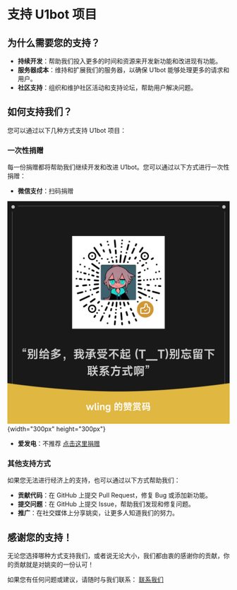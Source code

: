 # 支持 U1bot 项目

## 为什么需要您的支持？

- **持续开发**：帮助我们投入更多的时间和资源来开发新功能和改进现有功能。
- **服务器成本**：维持和扩展我们的服务器，以确保 U1bot 能够处理更多的请求和用户。
- **社区支持**：组织和维护社区活动和支持论坛，帮助用户解决问题。

## 如何支持我们？

您可以通过以下几种方式支持 U1bot 项目：

### 一次性捐赠

每一份捐赠都将帮助我们继续开发和改进 U1bot。您可以通过以下方式进行一次性捐赠：

- **微信支付**：扫码捐赠

![](assets/wechatpay.png){width="300px" height="300px"}

- **爱发电**：不推荐 [点击这里捐赠](https://afdian.com/a/wling)

### 其他支持方式

如果您无法进行经济上的支持，也可以通过以下方式帮助我们：

- **贡献代码**：在 GitHub 上提交 Pull Request，修复 Bug 或添加新功能。
- **提交问题**：在 GitHub 上提交 Issue，帮助我们发现和修复问题。
- **推广**：在社交媒体上分享姚奕，让更多人知道我们的努力。

## 感谢您的支持！

无论您选择哪种方式支持我们，或者说无论大小，我们都由衷的感谢你的贡献，你的贡献就是对姚奕的一份认可！

如果您有任何问题或建议，请随时与我们联系： [联系我们](../about/contact.md)
